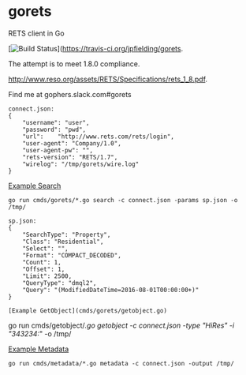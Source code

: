 gorets
======

RETS client in Go

[![Build Status](https://travis-ci.org/jpfielding/gorets.svg?branch=master)](https://travis-ci.org/jpfielding/gorets.

The attempt is to meet 1.8.0 compliance.

http://www.reso.org/assets/RETS/Specifications/rets_1_8.pdf.

Find me at gophers.slack.com#gorets


```
connect.json:
{
	"username": "user",
	"password": "pwd",
	"url":	  "http://www.rets.com/rets/login",
	"user-agent": "Company/1.0",
	"user-agent-pw": "",
	"rets-version": "RETS/1.7",
	"wirelog": "/tmp/gorets/wire.log"
}
```

[Example Search](cmds/gorets/search.go)
```
go run cmds/gorets/*.go search -c connect.json -params sp.json -o /tmp/

sp.json:
{
	"SearchType": "Property",
	"Class": "Residential",
	"Select": "",
	"Format": "COMPACT_DECODED",
	"Count": 1,
	"Offset": 1,
	"Limit": 2500,
	"QueryType": "dmql2",
	"Query": "(ModifiedDateTime=2016-08-01T00:00:00+)"
}

[Example GetObject](cmds/gorets/getobject.go)
```
go run cmds/getobject/*.go getobject -c connect.json -type "HiRes" -i "343234:*" -o /tmp/

[Example Metadata](cmds/gorets/search.go)
```
go run cmds/metadata/*.go metadata -c connect.json -output /tmp/

```
